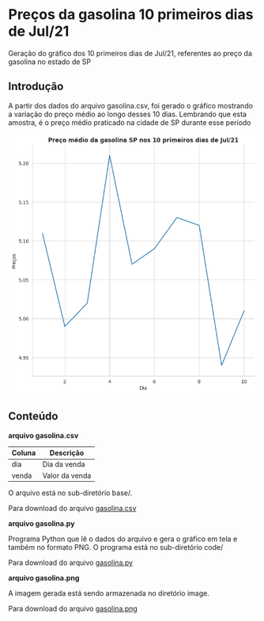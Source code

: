 # Preços da gasolina 10 primeiros dias de Jul/21

Geração do gráfico dos 10 primeiros dias de Jul/21, referentes ao preço da gasolina no estado de SP

## Introdução

A partir dos dados do arquivo gasolina.csv, foi gerado o gráfico mostrando a variação do preço médio ao longo desses 10 dias. Lembrando que esta amostra, é o preço médio praticado na cidade de SP durante esse período

<p align="center"><img src="gasolina/image/gasolina.png"></p>

## Conteúdo

**arquivo gasolina.csv**


| Coluna  | Descrição                   |
| ------- | --------------------------- | 
| dia     | Dia da venda                |
| venda   | Valor da venda              |


O arquivo está no sub-diretório base/.

Para download do arquivo [gasolina.csv](gasolina/base/gasolina.csv)


**arquivo gasolina.py**

Programa Python que lê o dados do arquivo e gera o gráfico em tela e também no formato PNG.
O programa está no sub-diretório code/

Para download do arquivo [gasolina.py](gasolina/code/gasolina.py)

**arquivo gasolina.png**

A imagem gerada está sendo armazenada no diretório image.

Para download do arquivo [gasolina.png](gasolina/image/gasolina.png)
